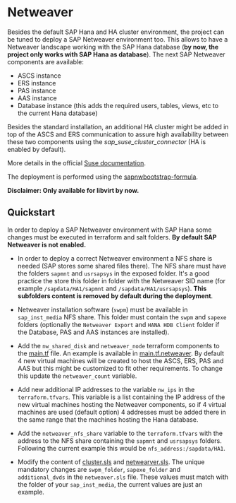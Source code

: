 # Netweaver

Besides the default SAP Hana and HA cluster environment, the project can be tuned to deploy a SAP Netweaver environment too. This allows to have a Netweaver landscape working with the SAP Hana database (**by now, the project only works with SAP Hana as database**). The next SAP Netweaver components are available:
- ASCS instance
- ERS instance
- PAS instance
- AAS instance
- Database instance (this adds the required users, tables, views, etc to the current Hana database)

Besides the standard installation, an additional HA cluster might be added in top of the ASCS and ERS communication to assure high availability between these two components using the *sap_suse_cluster_connector* (HA is enabled by default).

More details in the official [Suse documentation](https://www.suse.com/media/white-paper/sap_netweaver_availability_cluster_740_setup_guide.pdf?_ga=2.211949268.1511104453.1571203291-1421744106.1546416539).

The deployment is performed using the [sapnwbootstrap-formula](https://github.com/SUSE/sapnwbootstrap-formula).

**Disclaimer: Only available for libvirt by now.**

## Quickstart

In order to deploy a SAP Netweaver environment with SAP Hana some changes must be executed in terraform and salt folders. **By default SAP Netweaver is not enabled.**

- In order to deploy a correct Netweaver environment a NFS share is needed (SAP stores some shared files there). The NFS share must have the folders `sapmnt` and `usrsapsys` in the exposed folder. It's a good practice the store this folder in folder with the Netweaver SID name (for example `/sapdata/HA1/sapmnt` and `/sapdata/HA1/usrsapsys`). **This subfolders content is removed by default during the deployment**.

- Netweaver installation software (`swpm`) must be available in `sap_inst_media` NFS share. This folder must contain the `swpm` and `sapexe` folders (optionally the `Netweaver Export` and `HANA HDB Client` folder if the Database, PAS and AAS instances are installed).

- Add the `nw_shared_disk` and `netweaver_node` terraform components to the [main.tf](../libvirt/main.tf) file. An example is available in [main.tf.netweaver](../libvirt/main.tf.netweaver). By default 4 new virtual machines will be created to host the ASCS, ERS, PAS and AAS but this might be customized to fit other requirements. To change this update the `netweaver_count` variable.

- Add new additional IP addresses to the variable `nw_ips` in the `terraform.tfvars`. This variable is a list containing the IP address of the new virtual machines hosting the Netweaver components, so if 4 virtual machines are used (default option) 4 addresses must be added there in the same range that the machines hosting the Hana database.

- Add the `netweaver_nfs_share` variable to the `terraform.tfvars` with the address to the NFS share containing the `sapmnt` and `usrsapsys` folders. Following the current example this would be `nfs_address:/sapdata/HA1`.

- Modify the content of [cluster.sls](salt/netweaver_node/files/pillar/cluster.sls) and [netwearver.sls](salt/netweaver_node/files/pillar/netwearver.sls). The unique mandatory changes are `swpm_folder`, `sapexe_folder` and `additional_dvds` in the `netweaver.sls` file. These values must match with the folder of your `sap_inst_media`, the current values are just an example.
